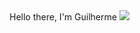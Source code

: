<div>
    Hello there, I'm Guilherme <img src="https://media.tenor.com/EFaXnC3pyR0AAAAC/squirtle-pokemon.gif" />
